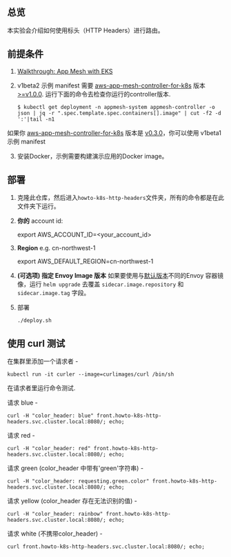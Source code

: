 ## 总览
本实验会介绍如何使用标头（HTTP Headers）进行路由。

## 前提条件
1. [Walkthrough: App Mesh with EKS](../eks/)

2. v1beta2 示例 manifest 需要 [aws-app-mesh-controller-for-k8s](https://github.com/aws/aws-app-mesh-controller-for-k8s) 版本 [>=v1.0.0](https://github.com/aws/aws-app-mesh-controller-for-k8s/releases/tag/v1.0.0). 运行下面的命令去检查你运行的controller版本.
    ```
    $ kubectl get deployment -n appmesh-system appmesh-controller -o json | jq -r ".spec.template.spec.containers[].image" | cut -f2 -d ':'|tail -n1
    ```

如果你 [aws-app-mesh-controller-for-k8s](https://github.com/aws/aws-app-mesh-controller-for-k8s) 版本是 [v0.3.0](https://github.com/aws/aws-app-mesh-controller-for-k8s/blob/legacy-controller/CHANGELOG.md)，你可以使用 v1beta1 示例 manifest

3. 安装Docker，示例需要构建演示应用的Docker image。

## 部署

1. 克隆此仓库，然后进入`howto-k8s-http-headers`文件夹，所有的命令都是在此文件夹下运行。

2. **你的** account id:

    export AWS_ACCOUNT_ID=<your_account_id>

3. **Region** e.g. cn-northwest-1

    export AWS_DEFAULT_REGION=cn-northwest-1

4. **(可选项) 指定 Envoy Image 版本** 如果要使用与[默认版本](https://github.com/aws/eks-charts/tree/master/stable/appmesh-controller#configuration)不同的Envoy 容器镜像，运行 `helm upgrade` 去覆盖 `sidecar.image.repository` 和 `sidecar.image.tag` 字段。

5. 部署
    ```.
    ./deploy.sh
    ```

## 使用 curl 测试

在集群里添加一个请求者 -
```
kubectl run -it curler --image=curlimages/curl /bin/sh
```

在请求者里运行命令测试.

请求 blue -
```
curl -H "color_header: blue" front.howto-k8s-http-headers.svc.cluster.local:8080/; echo;
```

请求 red  -
```
curl -H "color_header: red" front.howto-k8s-http-headers.svc.cluster.local:8080/; echo;
```

请求 green (color_header 中带有'green'字符串) -
```
curl -H "color_header: requesting.green.color" front.howto-k8s-http-headers.svc.cluster.local:8080/; echo;
```

请求 yellow (color_header 存在无法识别的值) -
```
curl -H "color_header: rainbow" front.howto-k8s-http-headers.svc.cluster.local:8080/; echo;
```

请求 white (不携带color_header) -
```
curl front.howto-k8s-http-headers.svc.cluster.local:8080/; echo;
```
